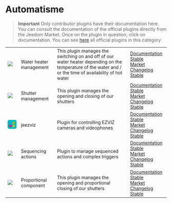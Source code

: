 
# Automatisme


>**Important**
>Only contributor plugins have their documentation here. You can consult the documentation of the official plugins directly from the Jeedom Market. Once on the plugin in question, click on documentation.
>You can see [here](https://market.jeedom.com/index.php?v=d&p=market&type=plugin&categorie=automatisation) all official plugins in this category


| | | | |
|--- | --- | --- | ---|
|<img src="ChauffeEau/ChauffeEau_icon.png" class="pluginLogo" width="100" />|Water heater management|This plugin manages the switching on and off of our water heater depending on the temperature of the water and / or the time of availability of hot water|[Documentation Stable](https://mika-nt28.github.io/Documentations/ChauffeEau/en_US/)<br/>[Market](https://market.jeedom.com/index.php?v=d&p=market_display&id=2671)<br/>[Changelog Stable](https://mika-nt28.github.io/Documentations/ChauffeEau/en_US/changelog)|
|<img src="Volets/Volets_icon.png" class="pluginLogo" width="100" />|Shutter management|This plugin manages the opening and closing of our shutters|[Documentation Stable](https://mika-nt28.github.io/Documentations/Volets/en_US/)<br/>[Market](https://market.jeedom.com/index.php?v=d&p=market_display&id=2612)<br/>[Changelog Stable](https://mika-nt28.github.io/Documentations/Volets/en_US/changelog)|
|<img src="jeezviz/jeezviz_icon.png" class="pluginLogo" width="100" />|jeezviz|Plugin for controlling EZVIZ cameras and videophones|[Documentation Stable](https://famille-ozaer.github.io/jeezviz/en_US/index.md)<br/>[Market](https://market.jeedom.com/index.php?v=d&p=market_display&id=4063)<br/>[Changelog Stable](https://famille-ozaer.github.io/jeezviz/en_US/changelog.html)|
|<img src="sequencing/sequencing_icon.png" class="pluginLogo" width="100" />|Sequencing actions|Plugin to manage sequenced actions and complex triggers|[Documentation Stable](https://agp42.github.io/sequencing/en_US/)<br/>[Market](https://market.jeedom.com/index.php?v=d&p=market_display&id=3982)<br/>[Changelog Stable](https://agp42.github.io/sequencing/en_US/changelog)|
|<img src="voletProp/voletProp_icon.png" class="pluginLogo" width="100" />|Proportional component|This plugin manages the opening and proportional closing of our shutters|[Documentation Stable](https://mika-nt28.github.io/Documentations/voletProp/en_US/)<br/>[Market](https://market.jeedom.com/index.php?v=d&p=market_display&id=3229)<br/>[Changelog Stable](https://mika-nt28.github.io/Documentations/voletProp/en_US/changelog)|
